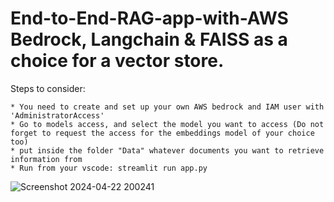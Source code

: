 # End-to-End-RAG-app-with-AWS Bedrock, Langchain & FAISS as a choice for a vector store.

Steps to consider:


    * You need to create and set up your own AWS bedrock and IAM user with 'AdministratorAccess'
    * Go to models access, and select the model you want to access (Do not forget to request the access for the embeddings model of your choice too)
    * put inside the folder "Data" whatever documents you want to retrieve information from
    * Run from your vscode: streamlit run app.py

![Screenshot 2024-04-22 200241](https://github.com/Sam1brahim/nd-to-End-RAG-app-with-Sreamlit/assets/84968960/1d069b16-b836-4cb3-a1f8-e12a2137d569)
